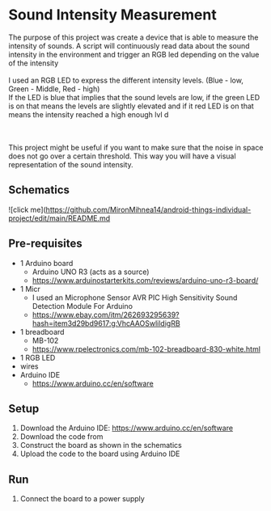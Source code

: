 # Sound Intensity Measurement

<p>
The purpose of this project was create a device that is able to measure the intensity of sounds. A script will continuously read data about the sound intensity in the environment and trigger an RGB led depending on the value of the intensity <br><br> I used an RGB LED to express the different intensity levels. (Blue - low, Green - Middle, Red - high) <br>If the LED is blue that implies that the sound levels are low, if the green LED is on that means the levels are slightly	elevated and if it red LED is on that means the intensity reached a high enough lvl d

<br><br>This project might be useful if you want to make sure that the noise in space does not go over a certain threshold. This way you will have a visual  representation of the sound intensity.</p>

## Schematics
![click me](https://github.com/MironMihnea14/android-things-individual-project/edit/main/README.md

## Pre-requisites
- 1 Arduino board
    - Arduino UNO R3 (acts as a source)
    - https://www.arduinostarterkits.com/reviews/arduino-uno-r3-board/
- 1 Micr
    - I used an Microphone Sensor AVR PIC High Sensitivity Sound Detection Module For Arduino
    - https://www.ebay.com/itm/262693295639?hash=item3d29bd9617:g:VhcAAOSwlildigRB
- 1 breadboard
    - MB-102
    - https://www.rpelectronics.com/mb-102-breadboard-830-white.html
- 1 RGB LED
- wires
- Arduino IDE
    - https://www.arduino.cc/en/software


## Setup
1. Download the Arduino IDE: https://www.arduino.cc/en/software
2. Download the code from 
3. Construct the board as shown in the schematics
4. Upload the code to the board using Arduino IDE

## Run
1. Connect the board to a power supply
